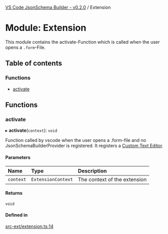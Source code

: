 [VS Code JsonSchema Builder - v0.2.0](../documentation.md) / Extension

# Module: Extension

This module contains the activate-Function which is called when the user opens a `.form`-File.

## Table of contents

### Functions

- [activate](Extension.md#activate)

## Functions

### activate

▸ **activate**(`context`): `void`

Function called by vscode when the user opens a .form-file and no JsonSchemaBuilderProvider is registered.
It registers a [Custom Text Editor](https://code.visualstudio.com/api/extension-guides/custom-editors).

#### Parameters

| Name | Type | Description |
| :------ | :------ | :------ |
| `context` | `ExtensionContext` | The context of the extension |

#### Returns

`void`

#### Defined in

[src-ext/extension.ts:14](https://github.com/FlowSquad/vs-code-vuetify-jsonschema-builder/blob/3b2a10f/src-ext/extension.ts#L14)
